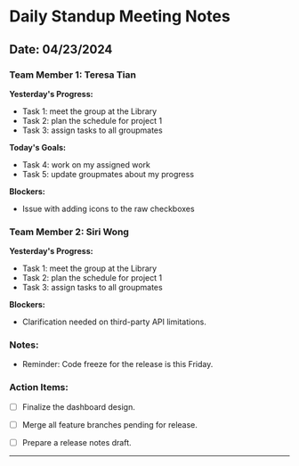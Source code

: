 # Daily Standup Meeting Notes

## Date: 04/23/2024

### Team Member 1: Teresa Tian

**Yesterday's Progress:**
- Task 1: meet the group at the Library
- Task 2: plan the schedule for project 1 
- Task 3: assign tasks to all groupmates

**Today's Goals:**
- Task 4: work on my assigned work
- Task 5: update groupmates about my progress

**Blockers:**
- Issue with adding icons to the raw checkboxes 

### Team Member 2: Siri Wong

**Yesterday's Progress:**
- Task 1: meet the group at the Library
- Task 2: plan the schedule for project 1 
- Task 3: assign tasks to all groupmates

**Blockers:**
- Clarification needed on third-party API limitations.
  
### Notes:
- Reminder: Code freeze for the release is this Friday.
  
### Action Items:
- [ ] Finalize the dashboard design.
- [ ] Merge all feature branches pending for release.
- [ ] Prepare a release notes draft.


---

